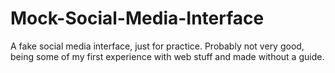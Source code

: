 # Mock-Social-Media-Interface
 A fake social media interface, just for practice. Probably not very good, being some of my first experience with web stuff and made without a guide.
